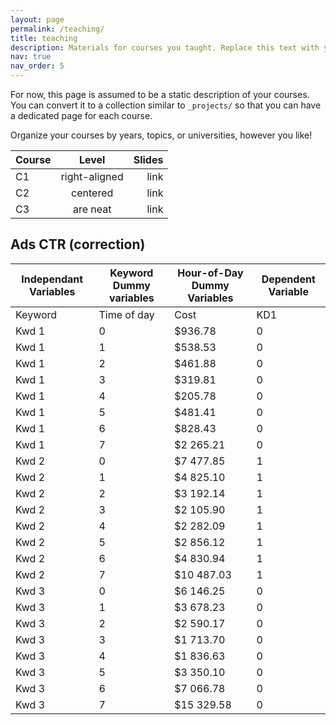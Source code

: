```yaml
---
layout: page
permalink: /teaching/
title: teaching
description: Materials for courses you taught. Replace this text with your description.
nav: true
nav_order: 5
---
```


For now, this page is assumed to be a static description of your courses. You can convert it to a collection similar to `_projects/` so that you can have a dedicated page for each course.

Organize your courses by years, topics, or universities, however you like!


| Course        | Level           | Slides  |
| ------------- |:-------------:| -----:|
| C1     | right-aligned | link |
| C2      | centered      |   link |
| C3 | are neat      |    link |


## Ads CTR (correction)


| Independant Variables | Keyword Dummy variables | Hour-of-Day Dummy Variables | Dependent Variable |
| --------------------- | ----------------------- | --------------------------- | ------------------ |
| Keyword               | Time of day             | Cost                        | KD1                | KD2 | H1 | H2 | H3 | H4 | H5 | H6 | H7 | Conversions |
| Kwd 1                 | 0                       | $936.78                     | 0                  | 0 | 0 | 0 | 0 | 0 | 0 | 0 | 0 | 15 |
| Kwd 1                 | 1                       | $538.53                     | 0                  | 0 | 1 | 0 | 0 | 0 | 0 | 0 | 0 | 7 |
| Kwd 1                 | 2                       | $461.88                     | 0                  | 0 | 0 | 1 | 0 | 0 | 0 | 0 | 0 | 3 |
| Kwd 1                 | 3                       | $319.81                     | 0                  | 0 | 0 | 0 | 1 | 0 | 0 | 0 | 0 | 1 |
| Kwd 1                 | 4                       | $205.78                     | 0                  | 0 | 0 | 0 | 0 | 1 | 0 | 0 | 0 | 1 |
| Kwd 1                 | 5                       | $481.41                     | 0                  | 0 | 0 | 0 | 0 | 0 | 1 | 0 | 0 | 2 |
| Kwd 1                 | 6                       | $828.43                     | 0                  | 0 | 0 | 0 | 0 | 0 | 0 | 1 | 0 | 4 |
| Kwd 1                 | 7                       | $2 265.21                   | 0                  | 0 | 0 | 0 | 0 | 0 | 0 | 0 | 1 | 33 |
| Kwd 2                 | 0                       | $7 477.85                   | 1                  | 0 | 0 | 0 | 0 | 0 | 0 | 0 | 0 | 31 |
| Kwd 2                 | 1                       | $4 825.10                   | 1                  | 0 | 1 | 0 | 0 | 0 | 0 | 0 | 0 | 21 |
| Kwd 2                 | 2                       | $3 192.14                   | 1                  | 0 | 0 | 1 | 0 | 0 | 0 | 0 | 0 | 18 |
| Kwd 2                 | 3                       | $2 105.90                   | 1                  | 0 | 0 | 0 | 1 | 0 | 0 | 0 | 0 | 5 |
| Kwd 2                 | 4                       | $2 282.09                   | 1                  | 0 | 0 | 0 | 0 | 1 | 0 | 0 | 0 | 12 |
| Kwd 2                 | 5                       | $2 856.12                   | 1                  | 0 | 0 | 0 | 0 | 0 | 1 | 0 | 0 | 7 |
| Kwd 2                 | 6                       | $4 830.94                   | 1                  | 0 | 0 | 0 | 0 | 0 | 0 | 1 | 0 | 20 |
| Kwd 2                 | 7                       | $10 487.03                  | 1                  | 0 | 0 | 0 | 0 | 0 | 0 | 0 | 1 | 53 |
| Kwd 3                 | 0                       | $6 146.25                   | 0                  | 1 | 0 | 0 | 0 | 0 | 0 | 0 | 0 | 13 |
| Kwd 3                 | 1                       | $3 678.23                   | 0                  | 1 | 1 | 0 | 0 | 0 | 0 | 0 | 0 | 14 |
| Kwd 3                 | 2                       | $2 590.17                   | 0                  | 1 | 0 | 1 | 0 | 0 | 0 | 0 | 0 | 10 |
| Kwd 3                 | 3                       | $1 713.70                   | 0                  | 1 | 0 | 0 | 1 | 0 | 0 | 0 | 0 | 5 |
| Kwd 3                 | 4                       | $1 836.63                   | 0                  | 1 | 0 | 0 | 0 | 1 | 0 | 0 | 0 | 4 |
| Kwd 3                 | 5                       | $3 350.10                   | 0                  | 1 | 0 | 0 | 0 | 0 | 1 | 0 | 0 | 6 |
| Kwd 3                 | 6                       | $7 066.78                   | 0                  | 1 | 0 | 0 | 0 | 0 | 0 | 1 | 0 | 12 |
| Kwd 3                 | 7                       | $15 329.58                  | 0                  | 1 | 0 | 0 | 0 | 0 | 0 | 0 | 1 | 27 |